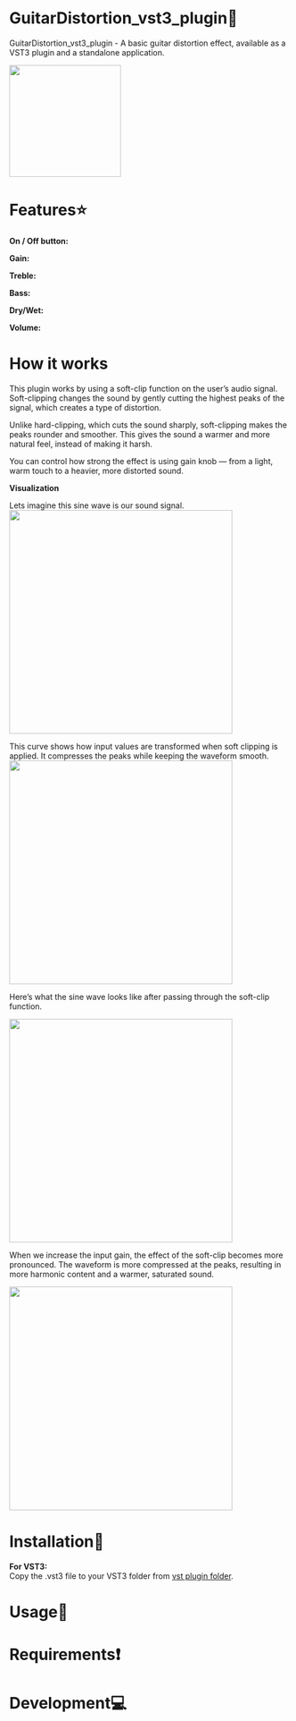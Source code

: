 # GuitarDistortion_vst3_plugin🎸
GuitarDistortion_vst3_plugin - A basic guitar distortion effect, available as a VST3 plugin and a standalone application.

<img src="https://github.com/user-attachments/assets/fd42be34-3ff8-4549-99b8-14603a6bea04" width="200">

# Features⭐
   __On / Off button:__ 

  __Gain:__

  __Treble:__

  __Bass:__

  __Dry/Wet:__

  __Volume:__
# How it works
This plugin works by using a soft-clip function on the user’s audio signal. Soft-clipping changes the sound by gently cutting the highest peaks of the signal, which creates a type of distortion.

Unlike hard-clipping, which cuts the sound sharply, soft-clipping makes the peaks rounder and smoother. This gives the sound a warmer and more natural feel, instead of making it harsh.

You can control how strong the effect is using gain knob — from a light, warm touch to a heavier, more distorted sound.

__Visualization__

Lets imagine this sine wave is our sound signal.  
<img src="https://github.com/user-attachments/assets/51eb3347-b54e-4d72-86d5-3d7e7a3b666c" width="400">

This curve shows how input values are transformed when soft clipping is applied.
It compresses the peaks while keeping the waveform smooth.
<img src="https://github.com/user-attachments/assets/f9e10bc1-b80f-4aa4-afee-721bf9a9f552" width="400">

Here’s what the sine wave looks like after passing through the soft-clip function.

<img src="https://github.com/user-attachments/assets/11cc43a1-7581-4f1b-925b-2f3a155cf3e7" width="400">

When we increase the input gain, the effect of the soft-clip becomes more pronounced.
The waveform is more compressed at the peaks, resulting in more harmonic content and a warmer, saturated sound.

<img src="https://github.com/user-attachments/assets/ecc72974-1396-4917-a777-ced59dd9db4b" width="400">


# Installation📁
 __For VST3:__   
Copy the .vst3 file to your VST3 folder from [vst plugin folder](https://github.com/KOODIJONI/GuitarDistortion_vst3_plugin/tree/main/rokPedal_vst3).

# Usage🎵

# Requirements❗

# Development💻
  
